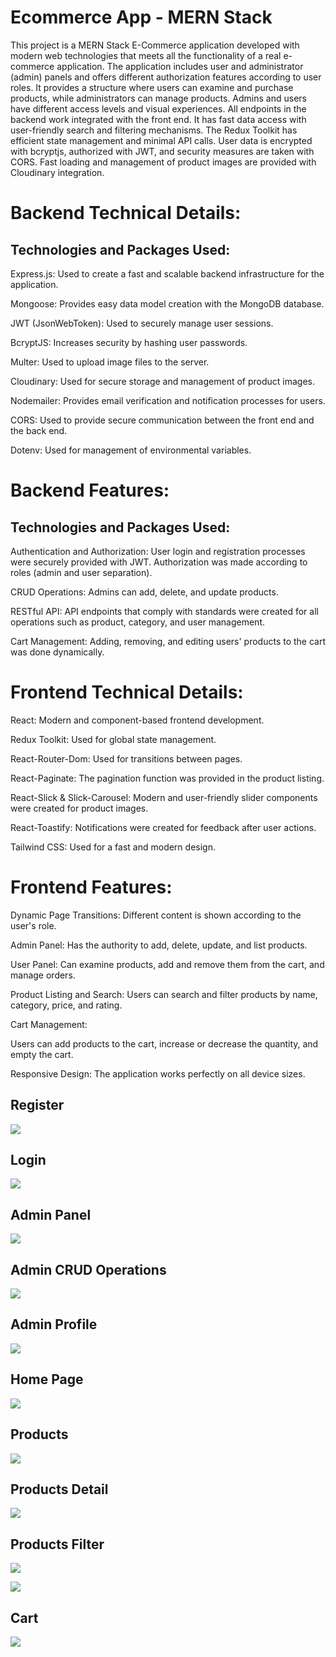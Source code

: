 <h1>Ecommerce App - MERN Stack</h1>

This project is a MERN Stack E-Commerce application developed with modern web technologies that meets all the functionality of a real e-commerce application. The application includes user and administrator (admin) panels and offers different authorization features according to user roles. It provides a structure where users can examine and purchase products, while administrators can manage products. Admins and users have different access levels and visual experiences. All endpoints in the backend work integrated with the front end. It has fast data access with user-friendly search and filtering mechanisms. The Redux Toolkit has efficient state management and minimal API calls. User data is encrypted with bcryptjs, authorized with JWT, and security measures are taken with CORS. Fast loading and management of product images are provided with Cloudinary integration.

<h1>Backend Technical Details:</h1>

<h2>Technologies and Packages Used:</h2>

Express.js: Used to create a fast and scalable backend infrastructure for the application.

Mongoose: Provides easy data model creation with the MongoDB database.

JWT (JsonWebToken): Used to securely manage user sessions.

BcryptJS: Increases security by hashing user passwords.

Multer: Used to upload image files to the server.

Cloudinary: Used for secure storage and management of product images.

Nodemailer: Provides email verification and notification processes for users.

CORS: Used to provide secure communication between the front end and the back end.

Dotenv: Used for management of environmental variables.

<h1>Backend Features:</h1>

<h2>Technologies and Packages Used:</h2>

Authentication and Authorization: User login and registration processes were securely provided with JWT. Authorization was made according to roles (admin and user separation).

CRUD Operations: Admins can add, delete, and update products.

RESTful API: API endpoints that comply with standards were created for all operations such as product, category, and user management.

Cart Management: Adding, removing, and editing users' products to the cart was done dynamically.

<h1>Frontend  Technical Details:</h1>

React: Modern and component-based frontend development.

Redux Toolkit: Used for global state management.

React-Router-Dom: Used for transitions between pages.

React-Paginate: The pagination function was provided in the product listing.

React-Slick & Slick-Carousel: Modern and user-friendly slider components were created for product images.

React-Toastify: Notifications were created for feedback after user actions.

Tailwind CSS: Used for a fast and modern design.

<h1>Frontend Features:</h1>

Dynamic Page Transitions: Different content is shown according to the user's role.

Admin Panel: Has the authority to add, delete, update, and list products.

User Panel: Can examine products, add and remove them from the cart, and manage orders.

Product Listing and Search: Users can search and filter products by name, category, price, and rating.

Cart Management:

Users can add products to the cart, increase or decrease the quantity, and empty the cart.

Responsive Design: The application works perfectly on all device sizes.

<h2>Register</h2>

![](./assets/register.png)

<h2>Login</h2>

![](./assets/login.png)

<h2>Admin Panel</h2>

![](./assets/admin-page.png)

<h2>Admin CRUD Operations</h2>

![](./assets/admin-add-product.png)

<h2>Admin Profile</h2>

![](./assets/profile.png)

<h2>Home Page</h2>

![](./assets/home.png)

<h2>Products</h2>

![](./assets/products.png)

<h2>Products Detail</h2>

![](./assets/products-detail.png)

<h2>Products Filter</h2>

![](./assets/filter1.png)

![](./assets/filter2.png)

<h2>Cart</h2>

![](./assets/cart.png)
